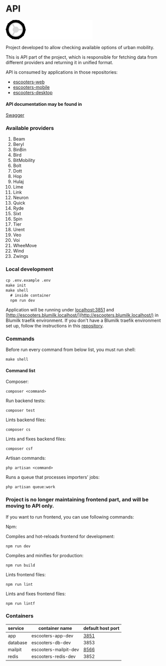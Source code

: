 # API
![logo.png](public/icons/logo.svg)

Project developed to allow checking available options of urban mobility. 

This is API part of the project,
which is responsible for fetching data from different providers and returning it in unified format.

API is consumed by applications in those repositories:
- [escooters-web](https://github.com/blumilksoftware/e-motion-web)
- [escooters-mobile](https://github.com/blumilksoftware/e-motion-mobile)
- [escooters-desktop](https://github.com/blumilksoftware/e-motion-desktop)

#### API documentation may be found in 
[Swagger](api.json)

### Available providers

1. Beam
2. Beryl
3. BinBin
4. Bird
5. BitMobility
6. Bolt
7. Dott
8. Hop
9. Hulaj
10. Lime
11. Link
12. Neuron
13. Quick
14. Ryde
15. Sixt
16. Spin
17. Tier
18. Urent
19. Veo
20. Voi
21. WheeMove
22. Wind
23. Zwings

### Local development
```
cp .env.example .env
make init
make shell
  # inside container
  npm run dev
```
Application will be running under [localhost:3851](http://localhost:3851) and [http://escooters.blumilk.localhost/](http://escooters.blumilk.localhost/) in Blumilk traefik environment. If you don't have a Blumilk traefik environment set up, follow the instructions in this [repository](https://github.com/blumilksoftware/environment).


### Commands
Before run every command from below list, you must run shell:
```
make shell
```
#### Command list
Composer:
```
composer <command>
```
Run backend tests:
```
composer test
```
Lints backend files:
```
composer cs
```
Lints and fixes backend files:
```
composer csf
```
Artisan commands:
```
php artisan <command>
```
Runs a queue that processes importers' jobs:
```
php artisan queue:work
```

### Project is no longer maintaining frontend part, and will be moving to API only.
If you want to run frontend, you can use following commands:

Npm:

Compiles and hot-reloads frontend for development:
```
npm run dev
```
Compiles and minifies for production:
```
npm run build
```
Lints frontend files:
```
npm run lint
```
Lints and fixes frontend files:
```
npm run lintf
```


### Containers

| service  | container name        | default host port             |
|:---------|-----------------------|-------------------------------|
| app      | escooters-app-dev     | [3851](http://localhost:3851) |
| database | escooters-db-dev      | 3853                          |
| mailpit  | escooters-mailpit-dev | [8566](http://localhost:3856) |
| redis    | escooters-redis-dev   | 3852                          |
